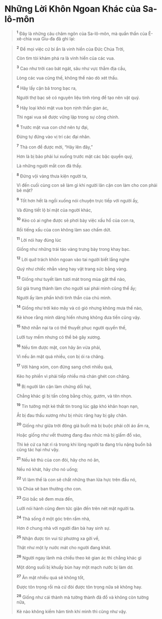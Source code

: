 # Những Lời Khôn Ngoan Khác của Sa-lô-môn

> <sup><b>1</b></sup> Ðây là những câu châm ngôn của Sa-lô-môn, mà quần thần của Ê-xê-chia vua Giu-đa đã ghi lại:
>


> <sup><b>2</b></sup> Ðể mọi việc cứ bí ẩn là vinh hiển của Ðức Chúa Trời,
> 
> Còn tìm tòi khám phá ra là vinh hiển của các vua.
> 
> <sup><b>3</b></sup> Cao như trời cao bát ngát, sâu như vực thẳm địa cầu,
> 
> Lòng các vua cũng thế, không thể nào dò xét thấu.
> 
> <sup><b>4</b></sup> Hãy lấy cặn bã trong bạc ra,
> 
> Người thợ bạc sẽ có nguyên liệu tinh ròng để tạo nên vật quý.
> 
> <sup><b>5</b></sup> Hãy loại khỏi mặt vua bọn nịnh thần gian ác,
> 
> Thì ngai vua sẽ được vững lập trong sự công chính.
> 
> <sup><b>6</b></sup> Trước mặt vua con chớ nên tự đại,
> 
> Ðừng tự đứng vào vị trí các đại nhân.
> 
> <sup><b>7</b></sup> Thà con để được mời, “Hãy lên đây,”
> 
> Hơn là bị bảo phải lui xuống trước mặt các bậc quyền quý,
> 
> Là những người mắt con đã thấy.
>


> <sup><b>8</b></sup> Ðừng vội vàng thưa kiện người ta,
> 
> Vì đến cuối cùng con sẽ làm gì khi người lân cận con làm cho con phải bẽ mặt?
> 
> <sup><b>9</b></sup> Tốt hơn hết là ngồi xuống nói chuyện trực tiếp với người ấy,
> 
> Và đừng tiết lộ bí mật của người khác,
> 
> <sup><b>10</b></sup> Kẻo có ai nghe được sẽ phơi bày việc xấu hổ của con ra,
> 
> Rồi tiếng xấu của con không làm sao chấm dứt.
>


> <sup><b>11</b></sup> Lời nói hay đúng lúc
> 
> Giống như những trái táo vàng trưng bày trong khay bạc.
> 
> <sup><b>12</b></sup> Lời quở trách khôn ngoan vào tai người biết lắng nghe
> 
> Quý như chiếc nhẫn vàng hay vật trang sức bằng vàng.
> 
> <sup><b>13</b></sup> Giống như tuyết làm tươi mát trong mùa gặt thể nào,
> 
> Sứ giả trung thành làm cho người sai phái mình cũng thể ấy;
> 
> Người ấy làm phấn khởi tinh thần của chủ mình.
>


> <sup><b>14</b></sup> Giống như trời kéo mây và có gió nhưng không mưa thế nào,
> 
> Kẻ khoe rằng mình dâng hiến nhưng không đưa tiền cũng vậy.
>


> <sup><b>15</b></sup> Nhờ nhẫn nại ta có thể thuyết phục người quyền thế,
> 
> Lưỡi tuy mềm nhưng có thể bẻ gãy xương.
> 
> <sup><b>16</b></sup> Nếu tìm được mật, con hãy ăn vừa phải,
> 
> Vì nếu ăn mật quá nhiều, con bị ói ra chăng.
> 
> <sup><b>17</b></sup> Với hàng xóm, con đừng sang chơi nhiều quá,
> 
> Kẻo họ phiền vì phải tiếp nhiều mà chán ghét con chăng.
> 
> <sup><b>18</b></sup> Bị người lân cận làm chứng dối hại,
> 
> Chẳng khác gì bị tấn công bằng chùy, gươm, và tên nhọn.
> 
> <sup><b>19</b></sup> Tin tưởng một kẻ thất tín trong lúc gặp khó khăn hoạn nạn,
> 
> Ắt bị đau thấu xương như bị nhức răng hay bị gãy chân.
> 
> <sup><b>20</b></sup> Giống như giữa trời đông giá buốt mà bị buộc phải cởi áo ấm ra,
> 
> Hoặc giống như vết thương đang đau nhức mà bị giấm đổ vào,
> 
> Thì kẻ cứ ca hát rỉ rả trong khi lòng người ta đang trĩu nặng buồn bã cũng tác hại như vậy.
>


> <sup><b>21</b></sup> Nếu kẻ thù của con đói, hãy cho nó ăn,
> 
> Nếu nó khát, hãy cho nó uống;
> 
> <sup><b>22</b></sup> Vì làm thế là con sẽ chất những than lửa hực trên đầu nó,
> 
> Và Chúa sẽ ban thưởng cho con.
>


> <sup><b>23</b></sup> Gió bắc sẽ đem mưa đến,
> 
> Lưỡi nói hành cũng đem tức giận đến trên nét mặt người ta.
> 
> <sup><b>24</b></sup> Thà sống ở một góc trên rầm nhà,
> 
> Hơn ở chung nhà với người đàn bà hay sinh sự.
>


> <sup><b>25</b></sup> Nhận được tin vui từ phương xa gởi về,
> 
> Thật như một ly nước mát cho người đang khát.
> 
> <sup><b>26</b></sup> Người ngay lành mà chiều theo kẻ gian ác thì chẳng khác gì
> 
> Một dòng suối bị khuấy bùn hay một mạch nước bị làm dơ.
> 
> <sup><b>27</b></sup> Ăn mật nhiều quá sẽ không tốt,
> 
> Ðược tôn trọng rồi mà cứ đòi được tôn trọng nữa sẽ không hay.
> 
> <sup><b>28</b></sup> Giống như cái thành mà tường thành đã đổ và không còn tường nữa,
> 
> Kẻ nào không kiềm hãm tính khí mình thì cũng như vậy.
>